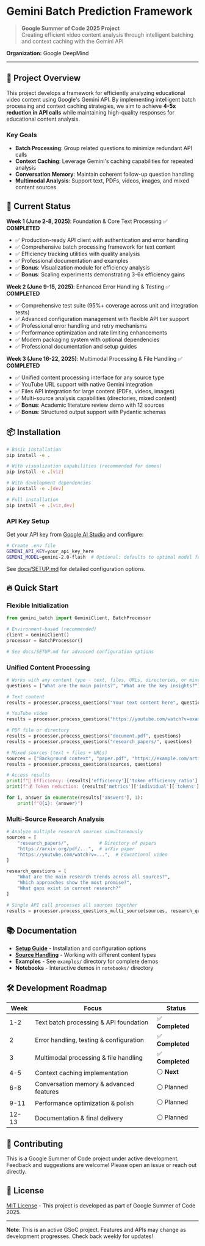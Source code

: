 # Gemini Batch Prediction Framework

> **Google Summer of Code 2025 Project**  
> Creating efficient video content analysis through intelligent batching and context caching with the Gemini API

**Organization:** Google DeepMind

---

## 🎯 Project Overview

This project develops a framework for efficiently analyzing educational video content using Google's Gemini API. By implementing intelligent batch processing and context caching strategies, we aim to achieve **4-5x reduction in API calls** while maintaining high-quality responses for educational content analysis.

### Key Goals
- **Batch Processing**: Group related questions to minimize redundant API calls
- **Context Caching**: Leverage Gemini's caching capabilities for repeated analysis
- **Conversation Memory**: Maintain coherent follow-up question handling
- **Multimodal Analysis**: Support text, PDFs, videos, images, and mixed content sources

## 🚀 Current Status

**Week 1 (June 2-8, 2025)**: Foundation & Core Text Processing ✅ **COMPLETED**
- ✅ Production-ready API client with authentication and error handling
- ✅ Comprehensive batch processing framework for text content
- ✅ Efficiency tracking utilities with quality analysis
- ✅ Professional documentation and examples
- ✅ **Bonus**: Visualization module for efficiency analysis
- ✅ **Bonus**: Scaling experiments demonstrating 3-6x efficiency gains

**Week 2 (June 9-15, 2025)**: Enhanced Error Handling & Testing ✅ **COMPLETED**
- ✅ Comprehensive test suite (95%+ coverage across unit and integration tests)
- ✅ Advanced configuration management with flexible API tier support
- ✅ Professional error handling and retry mechanisms
- ✅ Performance optimization and rate limiting enhancements
- ✅ Modern packaging system with optional dependencies
- ✅ Professional documentation and setup guides

**Week 3 (June 16-22, 2025)**: Multimodal Processing & File Handling ✅ **COMPLETED**
- ✅ Unified content processing interface for any source type
- ✅ YouTube URL support with native Gemini integration
- ✅ Files API integration for large content (PDFs, videos, images)
- ✅ Multi-source analysis capabilities (directories, mixed content)
- ✅ **Bonus**: Academic literature review demo with 12 sources
- ✅ **Bonus**: Structured output support with Pydantic schemas

## 📦 Installation

```bash
# Basic installation
pip install -e .

# With visualization capabilities (recommended for demos)
pip install -e .[viz]

# With development dependencies
pip install -e .[dev]

# Full installation
pip install -e .[viz,dev]
```

### API Key Setup
Get your API key from [Google AI Studio](https://ai.dev/) and configure:
```bash
# Create .env file
GEMINI_API_KEY=your_api_key_here
GEMINI_MODEL=gemini-2.0-flash  # Optional: defaults to optimal model for tier
```

See [docs/SETUP.md](docs/SETUP.md) for detailed configuration options.

## 🔥 Quick Start

### Flexible Initialization
```python
from gemini_batch import GeminiClient, BatchProcessor

# Environment-based (recommended)
client = GeminiClient()
processor = BatchProcessor()

# See docs/SETUP.md for advanced configuration options
```

### Unified Content Processing
```python
# Works with any content type - text, files, URLs, directories, or mixed
questions = ["What are the main points?", "What are the key insights?"]

# Text content
results = processor.process_questions("Your text content here", questions)

# YouTube video
results = processor.process_questions("https://youtube.com/watch?v=example", questions)

# PDF file or directory
results = processor.process_questions("document.pdf", questions)
results = processor.process_questions("research_papers/", questions)

# Mixed sources (text + files + URLs)
sources = ["Background context", "paper.pdf", "https://example.com/article"]
results = processor.process_questions(sources, questions)

# Access results
print(f"🚀 Efficiency: {results['efficiency']['token_efficiency_ratio']:.1f}x improvement")
print(f"💰 Token reduction: {results['metrics']['individual']['tokens']} → {results['metrics']['batch']['tokens']}")

for i, answer in enumerate(results['answers'], 1):
    print(f"Q{i}: {answer}")
```

### Multi-Source Research Analysis
```python
# Analyze multiple research sources simultaneously
sources = [
    "research_papers/",           # Directory of papers
    "https://arxiv.org/pdf/...",  # arXiv paper
    "https://youtube.com/watch?v=...",  # Educational video
]

research_questions = [
    "What are the main research trends across all sources?",
    "Which approaches show the most promise?",
    "What gaps exist in current research?"
]

# Single API call processes all sources together
results = processor.process_questions_multi_source(sources, research_questions)
```

## 📚 Documentation

- **[Setup Guide](docs/SETUP.md)** - Installation and configuration options
- **[Source Handling](docs/SOURCE_HANDLING.md)** - Working with different content types
- **Examples** - See `examples/` directory for complete demos
- **Notebooks** - Interactive demos in `notebooks/` directory

## 🛠️ Development Roadmap

| Week | Focus | Status |
|------|-------|--------|
| 1-2 | Text batch processing & API foundation | ✅ **Completed** |
| 2 | Error handling, testing & configuration | ✅ **Completed** |
| 3 | Multimodal processing & file handling | ✅ **Completed** |
| 4-5 | Context caching implementation | ⚪ **Next** |
| 6-8 | Conversation memory & advanced features | ⚪ Planned |
| 9-11 | Performance optimization & polish | ⚪ Planned |
| 12-13 | Documentation & final delivery | ⚪ Planned |

## 🤝 Contributing

This is a Google Summer of Code project under active development. Feedback and suggestions are welcome! Please open an issue or reach out directly.

## 📄 License

[MIT License](LICENSE) - This project is developed as part of Google Summer of Code 2025.

---

**Note**: This is an active GSoC project. Features and APIs may change as development progresses. Check back weekly for updates!